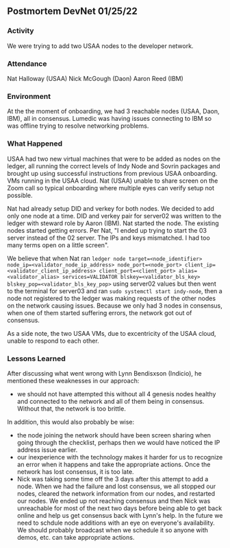 ## Postmortem DevNet 01/25/22

### Activity

We were trying to add two USAA nodes to the developer network.

### Attendance

Nat Halloway (USAA)
Nick McGough (Daon)
Aaron Reed (IBM)

### Environment

At the the moment of onboarding, we had 3 reachable nodes (USAA, Daon, IBM), all in consensus.  Lumedic was having issues connecting to IBM so was offline trying to resolve networking problems.

### What Happened

USAA had two new virtual machines that were to be added as nodes on the ledger, all running the correct levels of Indy Node and Sovrin packages and brought up using successful instructions from previous USAA onboarding.  VMs running in the USAA cloud.  Nat (USAA) unable to share screen on the Zoom call so typical onboarding where multiple eyes can verify setup not possible.

Nat had already setup DID and verkey for both nodes.  We decided to add only one node at a time.  DID and verkey pair for server02 was written to the ledger with steward role by Aaron (IBM).  Nat started the node.  The existing nodes started getting errors.  Per Nat, "I ended up trying to start the 03 server instead of the 02 server. The IPs and keys mismatched. I had too many terms open on a little screen".

We believe that when Nat ran `ledger node target=<node_identifier> node_ip=<validator_node_ip_address> node_port=<node_port> client_ip=<validator_client_ip_address> client_port=<client_port> alias=<validator_alias> services=VALIDATOR blskey=<validator_bls_key> blskey_pop=<validator_bls_key_pop>` using server02 values but then went to the terminal for server03 and ran `sudo systemctl start indy-node`, then a node not registered to the ledger was making requests of the other nodes on the network causing issues.  Because we only had 3 nodes in consensus, when one of them started suffering errors, the network got out of consensus.

As a side note, the two USAA VMs, due to excentricity of the USAA cloud, unable to respond to each other.

### Lessons Learned

After discussing what went wrong with Lynn Bendisxson (Indicio), he mentioned these weaknesses in our approach:

* we should not have attempted this without all 4 genesis nodes healthy and connected to the network and all of them being in consensus.  Without that, the network is too brittle.

In addition, this would also probably be wise:

* the node joining the network should have been screen sharing when going through the checklist, perhaps then we would have noticed the IP address issue earlier.
* our inexperience with the technology makes it harder for us to recognize an error when it happens and take the appropriate actions.  Once the network has lost consensus, it is too late.
* Nick was taking some time off the 3 days after this attempt to add a node.  When we had the failure and lost consensus, we all stopped our nodes, cleared the network information from our nodes, and restarted our nodes.  We ended up not reaching consensus and then Nick was unreachable for most of the next two days before being able to get back online and help us get consensus back with Lynn's help.  In the future we need to schdule node additions with an eye on everyone's availability.  We should probably broadcast when we schedule it so anyone with demos, etc. can take appropriate actions.
